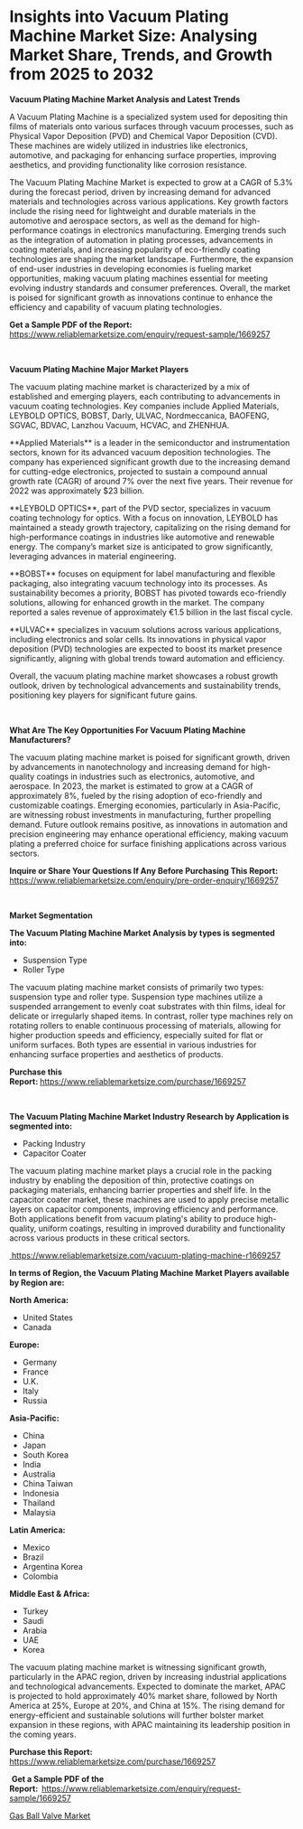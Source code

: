 <p><h1>Insights into Vacuum Plating Machine Market Size: Analysing Market Share, Trends, and Growth from 2025 to 2032</h1></p><p><strong>Vacuum Plating Machine Market Analysis and Latest Trends</strong></p>
<p><p>A Vacuum Plating Machine is a specialized system used for depositing thin films of materials onto various surfaces through vacuum processes, such as Physical Vapor Deposition (PVD) and Chemical Vapor Deposition (CVD). These machines are widely utilized in industries like electronics, automotive, and packaging for enhancing surface properties, improving aesthetics, and providing functionality like corrosion resistance.</p><p>The Vacuum Plating Machine Market is expected to grow at a CAGR of 5.3% during the forecast period, driven by increasing demand for advanced materials and technologies across various applications. Key growth factors include the rising need for lightweight and durable materials in the automotive and aerospace sectors, as well as the demand for high-performance coatings in electronics manufacturing. Emerging trends such as the integration of automation in plating processes, advancements in coating materials, and increasing popularity of eco-friendly coating technologies are shaping the market landscape. Furthermore, the expansion of end-user industries in developing economies is fueling market opportunities, making vacuum plating machines essential for meeting evolving industry standards and consumer preferences. Overall, the market is poised for significant growth as innovations continue to enhance the efficiency and capability of vacuum plating technologies.</p></p>
<p><strong>Get a Sample PDF of the Report:&nbsp;</strong> <a href="https://www.reliablemarketsize.com/enquiry/request-sample/1669257?utm_campaign=3172&utm_medium=2&utm_source=Github&utm_content=ia&utm_term=08042025&utm_id=vacuum-plating-machine">https://www.reliablemarketsize.com/enquiry/request-sample/1669257</a></p>
<p>&nbsp;</p>
<p><strong>Vacuum Plating Machine Major Market Players</strong></p>
<p><p>The vacuum plating machine market is characterized by a mix of established and emerging players, each contributing to advancements in vacuum coating technologies. Key companies include Applied Materials, LEYBOLD OPTICS, BOBST, Darly, ULVAC, Nordmeccanica, BAOFENG, SGVAC, BDVAC, Lanzhou Vacuum, HCVAC, and ZHENHUA.</p><p>**Applied Materials** is a leader in the semiconductor and instrumentation sectors, known for its advanced vacuum deposition technologies. The company has experienced significant growth due to the increasing demand for cutting-edge electronics, projected to sustain a compound annual growth rate (CAGR) of around 7% over the next five years. Their revenue for 2022 was approximately $23 billion.</p><p>**LEYBOLD OPTICS**, part of the PVD sector, specializes in vacuum coating technology for optics. With a focus on innovation, LEYBOLD has maintained a steady growth trajectory, capitalizing on the rising demand for high-performance coatings in industries like automotive and renewable energy. The company’s market size is anticipated to grow significantly, leveraging advances in material engineering.</p><p>**BOBST** focuses on equipment for label manufacturing and flexible packaging, also integrating vacuum technology into its processes. As sustainability becomes a priority, BOBST has pivoted towards eco-friendly solutions, allowing for enhanced growth in the market. The company reported a sales revenue of approximately €1.5 billion in the last fiscal cycle.</p><p>**ULVAC** specializes in vacuum solutions across various applications, including electronics and solar cells. Its innovations in physical vapor deposition (PVD) technologies are expected to boost its market presence significantly, aligning with global trends toward automation and efficiency.</p><p>Overall, the vacuum plating machine market showcases a robust growth outlook, driven by technological advancements and sustainability trends, positioning key players for significant future gains.</p></p>
<p>&nbsp;</p>
<p><strong>What Are The Key Opportunities For Vacuum Plating Machine Manufacturers?</strong></p>
<p><p>The vacuum plating machine market is poised for significant growth, driven by advancements in nanotechnology and increasing demand for high-quality coatings in industries such as electronics, automotive, and aerospace. In 2023, the market is estimated to grow at a CAGR of approximately 8%, fueled by the rising adoption of eco-friendly and customizable coatings. Emerging economies, particularly in Asia-Pacific, are witnessing robust investments in manufacturing, further propelling demand. Future outlook remains positive, as innovations in automation and precision engineering may enhance operational efficiency, making vacuum plating a preferred choice for surface finishing applications across various sectors.</p></p>
<p><strong>Inquire or Share Your Questions If Any Before Purchasing This Report:</strong> <a href="https://www.reliablemarketsize.com/enquiry/pre-order-enquiry/1669257?utm_campaign=3172&utm_medium=2&utm_source=Github&utm_content=ia&utm_term=08042025&utm_id=vacuum-plating-machine">https://www.reliablemarketsize.com/enquiry/pre-order-enquiry/1669257</a></p>
<p>&nbsp;</p>
<p><strong>Market Segmentation</strong></p>
<p><strong>The Vacuum Plating Machine Market Analysis by types is segmented into:</strong></p>
<p><ul><li>Suspension Type</li><li>Roller Type</li></ul></p>
<p><p>The vacuum plating machine market consists of primarily two types: suspension type and roller type. Suspension type machines utilize a suspended arrangement to evenly coat substrates with thin films, ideal for delicate or irregularly shaped items. In contrast, roller type machines rely on rotating rollers to enable continuous processing of materials, allowing for higher production speeds and efficiency, especially suited for flat or uniform surfaces. Both types are essential in various industries for enhancing surface properties and aesthetics of products.</p></p>
<p><strong>Purchase this Report:&nbsp;</strong><a href="https://www.reliablemarketsize.com/purchase/1669257?utm_campaign=3172&utm_medium=2&utm_source=Github&utm_content=ia&utm_term=08042025&utm_id=vacuum-plating-machine">https://www.reliablemarketsize.com/purchase/1669257</a></p>
<p>&nbsp;</p>
<p><strong>The Vacuum Plating Machine Market Industry Research by Application is segmented into:</strong></p>
<p><ul><li>Packing Industry</li><li>Capacitor Coater</li></ul></p>
<p><p>The vacuum plating machine market plays a crucial role in the packing industry by enabling the deposition of thin, protective coatings on packaging materials, enhancing barrier properties and shelf life. In the capacitor coater market, these machines are used to apply precise metallic layers on capacitor components, improving efficiency and performance. Both applications benefit from vacuum plating's ability to produce high-quality, uniform coatings, resulting in improved durability and functionality across various products in these critical sectors.</p></p>
<p><a href="https://www.reliablemarketsize.com/vacuum-plating-machine-r1669257?utm_campaign=3172&utm_medium=2&utm_source=Github&utm_content=ia&utm_term=08042025&utm_id=vacuum-plating-machine">&nbsp;https://www.reliablemarketsize.com/vacuum-plating-machine-r1669257</a></p>
<p><strong>In terms of Region, the Vacuum Plating Machine Market Players available by Region are:</strong></p>
<p>
    <p> <strong> North America: </strong>
        <ul>
            <li>United States</li>
            <li>Canada</li>
        </ul>
        </p> 
    <p> <strong> Europe: </strong>
        <ul>
            <li>Germany</li>
            <li>France</li>
            <li>U.K.</li>
            <li>Italy</li>
            <li>Russia</li>
        </ul>
        </p> 
    <p> <strong> Asia-Pacific: </strong>
        <ul>
            <li>China</li>
            <li>Japan</li>
            <li>South Korea</li>
            <li>India</li>
            <li>Australia</li>
            <li>China Taiwan</li>
            <li>Indonesia</li>
            <li>Thailand</li>
            <li>Malaysia</li>
        </ul>
        </p> 
    <p> <strong> Latin America: </strong>
        <ul>
            <li>Mexico</li>
            <li>Brazil</li>
            <li>Argentina Korea</li>
            <li>Colombia</li>
        </ul>
        </p> 
    <p> <strong> Middle East & Africa: </strong>
        <ul>
            <li>Turkey</li>
            <li>Saudi</li>
            <li>Arabia</li>
            <li>UAE</li>
            <li>Korea</li>
        </ul>
    </p>
    </p>
<p><p>The vacuum plating machine market is witnessing significant growth, particularly in the APAC region, driven by increasing industrial applications and technological advancements. Expected to dominate the market, APAC is projected to hold approximately 40% market share, followed by North America at 25%, Europe at 20%, and China at 15%. The rising demand for energy-efficient and sustainable solutions will further bolster market expansion in these regions, with APAC maintaining its leadership position in the coming years.</p></p>
<p><strong>Purchase this Report: </strong><a href="https://www.reliablemarketsize.com/purchase/1669257?utm_campaign=3172&utm_medium=2&utm_source=Github&utm_content=ia&utm_term=08042025&utm_id=vacuum-plating-machine">https://www.reliablemarketsize.com/purchase/1669257</a></p>
<p>&nbsp;<strong>Get a Sample PDF of the Report:&nbsp;&nbsp;</strong><a href="https://www.reliablemarketsize.com/enquiry/request-sample/1669257?utm_campaign=3172&utm_medium=2&utm_source=Github&utm_content=ia&utm_term=08042025&utm_id=vacuum-plating-machine">https://www.reliablemarketsize.com/enquiry/request-sample/1669257</a></p>
<p><strong></strong></p>
<p><p><a href="https://github.com/mafuzakirju/Market-Research-Report-List-1/blob/main/gas-ball-valve-market.md?utm_campaign=3172&utm_medium=2&utm_source=Github&utm_content=ia&utm_term=08042025&utm_id=vacuum-plating-machine">Gas Ball Valve Market</a></p></p>